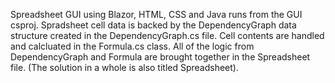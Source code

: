 Spreadsheet GUI using Blazor, HTML, CSS and Java runs from the GUI csproj. Spradsheet cell data is backed by the 
DependencyGraph data structure created in the DependencyGraph.cs file. Cell contents are handled and calcluated
in the Formula.cs class. All of the logic from DependencyGraph and Formula are brought together in the Spreadsheet
file. (The solution in a whole is also titled Spreadsheet).

